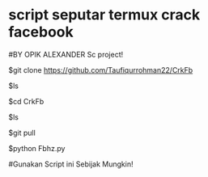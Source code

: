 # script seputar termux crack facebook 

#BY OPIK ALEXANDER
Sc project!


$git clone https://github.com/Taufiqurrohman22/CrkFb

$ls

$cd CrkFb

$ls

$git pull

$python Fbhz.py






#Gunakan Script ini Sebijak Mungkin!
